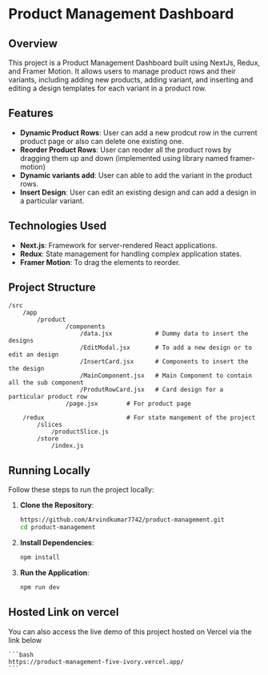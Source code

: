 
# Product Management Dashboard

## Overview
This project is a Product Management Dashboard built using NextJs, Redux, and Framer Motion. It allows users to manage product rows and their variants, including adding new products, adding variant, and inserting and editing a design templates for each variant in a product row.

## Features

- **Dynamic Product Rows**: User can add a new prodcut row in the current product page or also can delete one existing one.
- **Reorder Product Rows**: User can reoder all the product rows by dragging them up and down (implemented using library named framer-motion)
- **Dynamic variants add**: User can able to add the variant in the product rows.
- **Insert Design**: User can edit an existing design and can add a design in a particular variant.


## Technologies Used

- **Next.js**: Framework for server-rendered React applications.
- **Redux**: State management for handling complex application states.
- **Framer Motion**: To drag the elements to reorder.

## Project Structure

```
/src
    /app
        /product
                /components
                    /data.jsx            # Dummy data to insert the designs 
                    /EditModal.jsx       # To add a new design or to edit an design
                    /InsertCard.jsx      # Components to insert the the design
                    /MainComponent.jsx   # Main Component to contain all the sub component
                    /ProdutRowCard.jsx   # Card design for a particular product row
                /page.jsx        # For product page

    /redux                       # For state mangement of the project
        /slices
            /productSlice.js 
        /store
            /index.js
```

## Running Locally

Follow these steps to run the project locally:

1. **Clone the Repository**:

    ```bash
    https://github.com/Arvindkumar7742/product-management.git
    cd product-management
    ```

2. **Install Dependencies**:

    ```bash
    npm install
    ```

3. **Run the Application**:

    ```bash
    npm run dev
    ```
## Hosted Link on vercel

You can also access the live demo of this project hosted on Vercel via the link below

    ```bash
    https://product-management-five-ivory.vercel.app/
    ```